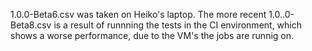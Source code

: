 1.0.0-Beta6.csv was taken on Heiko's laptop. The more recent 1.0..0-Beta8.csv is a result of runnning
the tests in the CI environment, which shows a worse performance, due to the VM's the jobs are runnig on.
